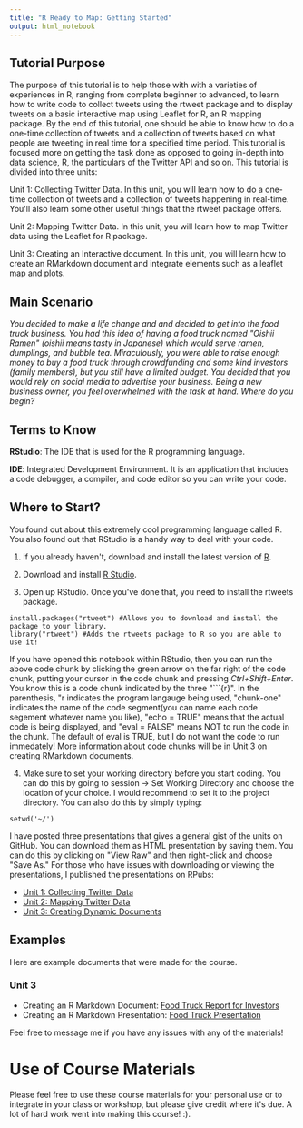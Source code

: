 ```yaml
---
title: "R Ready to Map: Getting Started"
output: html_notebook
---
```


## Tutorial Purpose
The purpose of this tutorial is to help those with with a varieties of experiences in R, ranging from complete beginner to advanced, to learn how to
write code to collect tweets using the rtweet package and to display tweets on a basic
interactive map using Leaflet for R, an R mapping package.
By the end of this tutorial, one should be able to know how to do a one-time collection of
tweets and a collection of tweets based on what people are tweeting in real time for a
specified time period. This tutorial is focused more on getting the task done as opposed
to going in-depth into data science, R, the particulars of the Twitter API and so on. This tutorial is divided into three units:

Unit 1: Collecting Twitter Data. In this unit, you will learn how to do a one-time collection of tweets and a collection of tweets happening in real-time. You'll also learn some other useful things that the rtweet package offers.

Unit 2: Mapping Twitter Data. In this unit, you will learn how to map Twitter data using the Leaflet for R package.

Unit 3: Creating an Interactive document. In this unit, you will learn how to create an RMarkdown document and integrate elements such as a leaflet map and plots.

## Main Scenario 
<i> You decided to make a life change and and decided to get into the food truck business. You had this idea of having a food truck named "Oishii Ramen" (oishii means tasty in Japanese) which would serve ramen, dumplings, and bubble tea.  Miraculously, you were able to raise enough money to buy a food truck through crowdfunding and some kind investors (family members), but you still have a limited budget. You decided that you would rely on social media to advertise your business. Being a new business owner, you feel overwhelmed with the task at hand. Where do you begin?</i>

## Terms to Know
<b>RStudio</b>: The IDE that is used for the R programming language. 

<b>IDE</b>:  Integrated Development Environment. It is an application that includes a code debugger, a compiler, and code editor so you can write your code. 



## Where to Start?
You found out about this extremely cool programming language called R. You also found out that RStudio is a handy way to deal with your code. 


1. If you already haven't, download and install the latest version of [R](https://www.r-project.org/). 

2. Download and install [R Studio](https://www.rstudio.com/).

3. Open up RStudio. Once you've done that, you need to install the rtweets package.

```{r, chunk-one, echo = TRUE, eval = FALSE}
install.packages("rtweet") #Allows you to download and install the package to your library.
library("rtweet") #Adds the rtweets package to R so you are able to use it!

```


If you have opened this notebook within RStudio, then you can run the above code chunk by clicking the green arrow on the far right of the code chunk, putting your cursor in the code chunk and pressing *Ctrl+Shift+Enter*. You know this is a code chunk indicated by the three "```{r}". In the parenthesis, "r indicates the program langauge being used, "chunk-one" indicates the name of the code segment(you can name each code segement whatever name you like), "echo = TRUE" means that the actual code is being displayed, and "eval = FALSE" means NOT to run the code in the chunk. The default of eval is TRUE, but I do not want the code to run immedately! More information about code chunks will be in Unit 3 on creating RMarkdown documents.

4. Make sure to set your working directory before you start coding. You can do this by going to session -> Set Working Directory and choose the location of your choice. I would recommend to set it to the project directory. You can also do this by simply typing:
```{r, chunk-two, echo = TRUE, eval = FALSE}
setwd('~/')
```

I have posted three presentations that gives a general gist of the units on GitHub. You can download them as HTML presentation by saving them. You can do this by clicking on "View Raw" and then right-click and choose "Save As." For those who have issues with downloading or viewing the presentations, I published the presentations on RPubs:
- [Unit 1: Collecting Twitter Data](http://rpubs.com/momiji15/374922)
- [Unit 2: Mapping Twitter Data](http://rpubs.com/momiji15/374923)
- [Unit 3: Creating Dynamic Documents](http://rpubs.com/momiji15/376043)

## Examples 
Here are example documents that were made for the course.
### Unit 3
  - Creating an R Markdown Document: [Food Truck Report for Investors](http://rpubs.com/momiji15/375864)
  - Creating an R Markdown Presentation: [Food Truck Presentation](http://rpubs.com/momiji15/375887)

Feel free to message me if you have any issues with any of the materials!

# Use of Course Materials
Please feel free to use these course materials for your personal use or to integrate in your class or workshop, but please give credit where it's due. A lot of hard work went into making this course! :).
